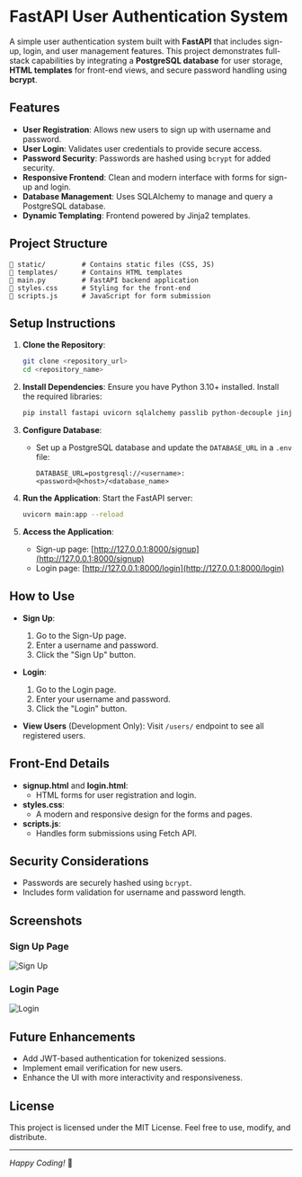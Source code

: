 
# FastAPI User Authentication System

A simple user authentication system built with **FastAPI** that includes sign-up, login, and user management features. This project demonstrates full-stack capabilities by integrating a **PostgreSQL database** for user storage, **HTML templates** for front-end views, and secure password handling using **bcrypt**.

## Features

- **User Registration**: Allows new users to sign up with username and password.
- **User Login**: Validates user credentials to provide secure access.
- **Password Security**: Passwords are hashed using `bcrypt` for added security.
- **Responsive Frontend**: Clean and modern interface with forms for sign-up and login.
- **Database Management**: Uses SQLAlchemy to manage and query a PostgreSQL database.
- **Dynamic Templating**: Frontend powered by Jinja2 templates.

## Project Structure

```plaintext
📁 static/         # Contains static files (CSS, JS)
📁 templates/      # Contains HTML templates
📄 main.py         # FastAPI backend application
📄 styles.css      # Styling for the front-end
📄 scripts.js      # JavaScript for form submission
```

## Setup Instructions

1. **Clone the Repository**:
   ```bash
   git clone <repository_url>
   cd <repository_name>
   ```

2. **Install Dependencies**:
   Ensure you have Python 3.10+ installed. Install the required libraries:
   ```bash
   pip install fastapi uvicorn sqlalchemy passlib python-decouple jinja2
   ```

3. **Configure Database**:
   - Set up a PostgreSQL database and update the `DATABASE_URL` in a `.env` file:
     ```env
     DATABASE_URL=postgresql://<username>:<password>@<host>/<database_name>
     ```

4. **Run the Application**:
   Start the FastAPI server:
   ```bash
   uvicorn main:app --reload
   ```

5. **Access the Application**:
   - Sign-up page: [http://127.0.0.1:8000/signup](http://127.0.0.1:8000/signup)
   - Login page: [http://127.0.0.1:8000/login](http://127.0.0.1:8000/login)

## How to Use

- **Sign Up**:
  1. Go to the Sign-Up page.
  2. Enter a username and password.
  3. Click the "Sign Up" button.

- **Login**:
  1. Go to the Login page.
  2. Enter your username and password.
  3. Click the "Login" button.

- **View Users** (Development Only):
  Visit `/users/` endpoint to see all registered users.

## Front-End Details

- **signup.html** and **login.html**: 
  - HTML forms for user registration and login.
- **styles.css**: 
  - A modern and responsive design for the forms and pages.
- **scripts.js**: 
  - Handles form submissions using Fetch API.

## Security Considerations

- Passwords are securely hashed using `bcrypt`.
- Includes form validation for username and password length.

## Screenshots

### Sign Up Page
![Sign Up](https://via.placeholder.com/800x400?text=Screenshot+of+Sign+Up+Page)

### Login Page
![Login](https://via.placeholder.com/800x400?text=Screenshot+of+Login+Page)

## Future Enhancements

- Add JWT-based authentication for tokenized sessions.
- Implement email verification for new users.
- Enhance the UI with more interactivity and responsiveness.

## License

This project is licensed under the MIT License. Feel free to use, modify, and distribute.

---
*Happy Coding!* 🚀
